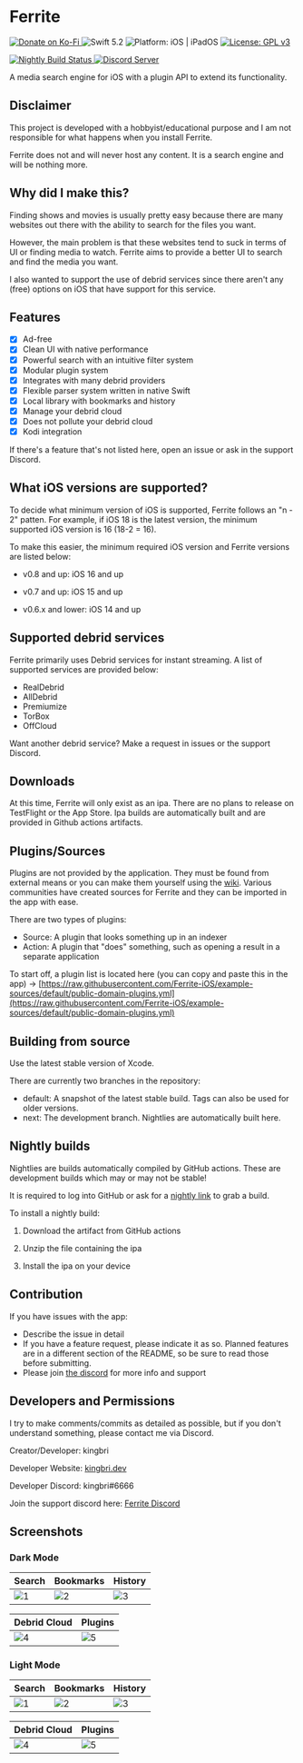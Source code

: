 # Ferrite

<p align="left">
    <a href="https://ko-fi.com/I2I3BDTSW">
        <img src="https://ko-fi.com/img/githubbutton_sm.svg" alt="Donate on Ko-Fi">
    </a>
    <img src="https://img.shields.io/badge/Swift-5.10-orange.svg" alt="Swift 5.2"/>
    <img src="https://img.shields.io/badge/platform-iOS%20%7C%20macCatalyst-lightgrey" alt="Platform: iOS | iPadOS"/>
    <a href="/LICENSE">
        <img src="https://img.shields.io/badge/License-GPLv3-blue.svg" alt="License: GPL v3"/>
    </a>
</p>

<p align="left">
    <a href="https://github.com/Ferrite-iOS/Ferrite/actions/workflows/nightly.yml">
        <img src="https://github.com/Ferrite-iOS/Ferrite/actions/workflows/nightly.yml/badge.svg?branch=next" alt="Nightly Build Status"/>
    </a>
    <a href="https://discord.gg/sYQxnuD7Fj">
        <img src="https://img.shields.io/discord/545740643247456267.svg?logo=discord&color=blue" alt="Discord Server"/>
    </a>
</p>

A media search engine for iOS with a plugin API to extend its functionality.

## Disclaimer

This project is developed with a hobbyist/educational purpose and I am not responsible for what happens when you install Ferrite.

Ferrite does not and will never host any content. It is a search engine and will be nothing more.

## Why did I make this?

Finding shows and movies is usually pretty easy because there are many websites out there with the ability to search for the files you want.

However, the main problem is that these websites tend to suck in terms of UI or finding media to watch. Ferrite aims to provide a better UI to search and find the media you want.

I also wanted to support the use of debrid services since there aren't any (free) options on iOS that have support for this service.

## Features

- [x] Ad-free
- [x] Clean UI with native performance
- [x] Powerful search with an intuitive filter system
- [x] Modular plugin system
- [x] Integrates with many debrid providers
- [x] Flexible parser system written in native Swift
- [x] Local library with bookmarks and history
- [x] Manage your debrid cloud
- [x] Does not pollute your debrid cloud
- [x] Kodi integration

If there's a feature that's not listed here, open an issue or ask in the support Discord.

## What iOS versions are supported?

To decide what minimum version of iOS is supported, Ferrite follows an "n - 2" patten. For example, if iOS 18 is the latest version, the minimum supported iOS version is 16 (18-2 = 16).

To make this easier, the minimum required iOS version and Ferrite versions are listed below:

- v0.8 and up: iOS 16 and up

- v0.7 and up: iOS 15 and up

- v0.6.x and lower: iOS 14 and up

## Supported debrid services

Ferrite primarily uses Debrid services for instant streaming. A list of supported services are provided below:

- RealDebrid
- AllDebrid
- Premiumize
- TorBox
- OffCloud

Want another debrid service? Make a request in issues or the support Discord.

## Downloads

At this time, Ferrite will only exist as an ipa. There are no plans to release on TestFlight or the App Store. Ipa builds are automatically built and are provided in Github actions artifacts.

## Plugins/Sources

Plugins are not provided by the application. They must be found from external means or you can make them yourself using the [wiki](https://github.com/bdashore3/Ferrite/wiki). Various communities have created sources for Ferrite and they can be imported in the app with ease.

There are two types of plugins:
- Source: A plugin that looks something up in an indexer
- Action: A plugin that "does" something, such as opening a result in a separate application

To start off, a plugin list is located here (you can copy and paste this in the app) -> [https://raw.githubusercontent.com/Ferrite-iOS/example-sources/default/public-domain-plugins.yml](https://raw.githubusercontent.com/Ferrite-iOS/example-sources/default/public-domain-plugins.yml)

## Building from source

Use the latest stable version of Xcode.

There are currently two branches in the repository:

- default: A snapshot of the latest stable build. Tags can also be used for older versions.
- next: The development branch. Nightlies are automatically built here.

## Nightly builds

Nightlies are builds automatically compiled by GitHub actions. These are development builds which may or may not be stable!

It is required to log into GitHub or ask for a [nightly link](https://nightly.link/) to grab a build.

To install a nightly build:

1. Download the artifact from GitHub actions

2. Unzip the file containing the ipa

3. Install the ipa on your device

## Contribution

If you have issues with the app:

- Describe the issue in detail
- If you have a feature request, please indicate it as so. Planned features are in a different section of the README, so be sure to read those before submitting.
- Please join [the discord](https://discord.gg/sYQxnuD7Fj) for more info and support

## Developers and Permissions

I try to make comments/commits as detailed as possible, but if you don't understand something, please contact me via Discord.

Creator/Developer: kingbri

Developer Website: [kingbri.dev](https://kingbri.dev)

Developer Discord: kingbri#6666

Join the support discord here: [Ferrite Discord](https://discord.gg/sYQxnuD7Fj)

## Screenshots

### Dark Mode

| Search | Bookmarks | History |
| ------------- | -------- | -------- |
| ![1](Misc/Media/Demo/Dark/Search.png) | ![2](Misc/Media/Demo/Dark/Bookmarks.png) | ![3](Misc/Media/Demo/Dark/History.png) |

| Debrid Cloud | Plugins |
| ----------- | -------------------- |
| ![4](Misc/Media/Demo/Dark/Cloud.png) | ![5](Misc/Media/Demo/Dark/Plugins.png) |

### Light Mode

| Search | Bookmarks | History |
| ------------- | -------- | -------- |
| ![1](Misc/Media/Demo/Light/Search.png) | ![2](Misc/Media/Demo/Light/Bookmarks.png) | ![3](Misc/Media/Demo/Light/History.png) |

| Debrid Cloud | Plugins |
| ----------- | -------------------- |
| ![4](Misc/Media/Demo/Light/Cloud.png) | ![5](Misc/Media/Demo/Light/Plugins.png) |
